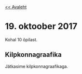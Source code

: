 [<< Avaleht](/)

<style>
.pre {
    font-family: monospace;
    white-space: pre;
}

aside.notice {
    background-color:#fffed6;
    border-color: black;
    border-width: 1px;
    padding: 10px;
    margin-bottom: 20px;
}

</style>

# 19. oktoober 2017

Kohal 10 õpilast.

## Kilpkonnagraafika

Jätkasime kilpkonnagraafikaga.
